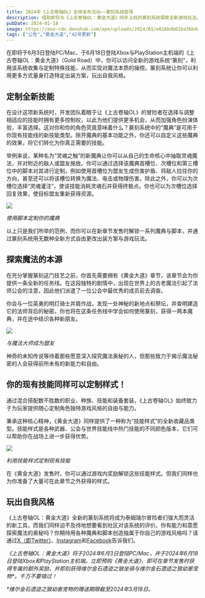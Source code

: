 ```yaml
---
title: 2024年《上古卷轴OL》全球发布活动——篆刻系统登场
description: 借助即将与《上古卷轴OL：黄金大道》同步上线的篆刻系统探索全新游戏玩法。
pubDate: 2024-01-18
image: https://eso-cdn.denohub.com/ape/uploads/2024/01/e616bdb61ba3bb4e6bd6d96fbf82ea12.jpg
tags: ["公告","黄金大道","42号更新"]
---
```


在即将于6月3日登陆PC/Mac、于6月18日登陆Xbox与PlayStation主机端的《上古卷轴OL：黄金大道》（Gold
Road）中，你可以访问全新的游戏系统“篆刻”，利用该系统收集与定制特殊技能，从而实现对魔法本质的操控。篆刻系统让你可以利用更多方式量身打造特定出装方案，玩出自我风格。

## 定制全新技能

在设计这项新系统时，开发团队着眼于让《上古卷轴OL》的冒险者在选择与调整相适应的技能时拥有更多控制权，以此为他们提供更多机会，从而加强角色扮演体验，丰富选择。这对你和你的角色究竟意味着什么？篆刻系统中的“魔典”是可用于你现有技能线的新技能类型。除开魔典的基本功能之外，你还可以自定义这些魔典的效果，将它们转化为你真正需要的技能。

举例来说，某种名为“灵魂之触”的新魔典让你可以从自己的生命核心中抽取灵魂魔法，并对附近的敌人或盟友施放。你可以通过选择该魔典首槽位、次槽位和第三槽位中的脚本对其进行定制，例如使用首槽位为盟友生成伤害护盾、将敌人拉往你的方向，甚至还可以将该槽位转换为魔法、电击或物理伤害。除此之外，你可以为次槽位选择“灵魂灌注”，使该技能消耗灵魂石并获得终极点。你也可以为次槽位选择回复效果，使目标盟友重新获得资源。

![](https://esossl-a.akamaihd.net/uploads/website/Q3ZeOwb7aw/s41bng_preview.jpg)

<p class="text-gray-500 text-sm text-center"><i>使用脚本定制你的魔典</i></p>

以上只是我们所举的范例，而你可以在新章节发售时解锁一系列魔典与脚本，并通过篆刻系统用无数种全新方式自由更改出装方案与游戏玩法。

## 探索魔法的本源

在充分掌握篆刻这门技艺之前，你首先需要拥有《黄金大道》章节，该章节会为你提供一条全新的任务线。在这段独特的剧情中，出现在世界上的古老魔法引起了法师公会的注意，因此他们派遣了一位公会中最优秀的成员前去调查。 

你会与一位英勇的明灯骑士并肩作战，发现一处神秘的新地点和祭坛，并查明建造它的法师背后的秘密。你也将在这条任务线中学会如何使用篆刻，获得一两本魔典，并在途中结识各种新朋友。

![](https://eso-cdn.denohub.com/ape/uploads/2024/01/862d82507bb6a5d566ac10fc40af81d1.jpg)

<p class="text-gray-500 text-sm text-center"><i>与魔法大师成为盟友</i></p>

神奇的未知传说等待着那些愿意深入探究魔法奥秘的人，但那些致力于揭示魔法秘密的人会获得前所未有的新能力和自由。

## 你的现有技能同样可以定制样式！

通过混合搭配数不胜数的职业、种族、技能和装备套装，《上古卷轴OL》始终致力于为玩家提供随心定制角色独特游戏风格的自由与能力。

秉承这种核心精神，《黄金大道》同样提供了一种称为“技能样式”的全新收藏品类型。技能样式是各种武器、公会与世界技能线中热门技能的不同颜色版本，它们可以帮助你在战场上进一步获得优势。

![](https://eso-cdn.denohub.com/ape/uploads/2024/01/995744a34de5715f92ef734cc8d5ed38.jpg)

<p class="text-gray-500 text-sm text-center"><i>利用技能样式定制现有技能</i></p>

在《黄金大道》发售时，你可以通过游戏内奖励解锁这些技能样式。但我们同样也为你准备了大量可在此章节之外获得的样式。

## 玩出自我风格

《上古卷轴OL：黄金大道》全新的篆刻系统将成为泰姆瑞尔冒险者们强大而灵活的新工具，而我们同样迫不及待地想要看到社区对该系统的评价。你有能力和意愿探索魔法的奥秘吗？你期待用各种魔典和脚本创造独属于你自己的游戏风格吗？请通过[X（即Twitter）](https://twitter.com/TESOnline)、[Instagram](https://www.instagram.com/elderscrollsonline/)和[Facebook](https://www.facebook.com/elderscrollsonline)告诉我们。 

_《上古卷轴OL：黄金大道》将于2024年6月3日登陆PC/Mac，并于2024年6月18日登陆Xbox和PlayStation主机端。立即预购《黄金大道》，即可在章节发售时获得专属的额外奖励，并即刻获得维尔金石遗迹之狼坐骑与维尔金石遗迹之狼幼崽宠物\*。千万不要错过！_

_\*维尔金石遗迹之狼幼崽宠物的赠送期限截至2024年3月18日。_
